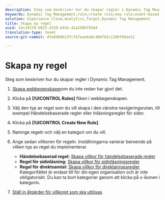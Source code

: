 ```yaml
---
description: Steg som beskriver hur du skapar regler i Dynamic Tag Management.
keywords: Dynamic Tag Management;rule;create rule;new rule;event-based rule;page load rule;direct call rule
solution: Experience Cloud,Analytics,Target,Dynamic Tag Management
title: Skapa ny regel
uuid: 2ec14270-b023-4328-b43e-42a250bf92d4
translation-type: tm+mt
source-git-commit: dfe8409b13fcf67eae6a0c404f83c1209f89ae12

---
```



# Skapa ny regel

Steg som beskriver hur du skapar regler i Dynamic Tag Management.

1. [Skapa webbegenskaper](/help/implement/other/dtm/t-create-web-property.md)om du inte redan har gjort det.
1. Klicka på **[!UICONTROL Rules]** fliken i webbegenskapen.
1. Välj den typ av regel som du vill skapa i den vänstra navigeringsrutan, till exempel Händelsebaserade regler eller Inläsningsregler för sidor.
1. Klicka på **[!UICONTROL Create New Rule]**.
1. Namnge regeln och välj en kategori om du vill.
1. Ange sedan villkoren för regeln. Inställningarna varierar beroende på vilken typ av regel du implementerar.

   * **Händelsebaserad regel:** [Skapa villkor för händelsebaserade regler](/help/implement/other/dtm/c-rules/t-rules-event-conditions.md)
   * **Regel för sidinläsning:** [Skapa villkor för sidinläsningsregler](/help/implement/other/dtm/c-rules/t-rules-page-conditions.md)
   * **Regel för direktsamtal:** [Skapa villkor för direktanropsregler](/help/implement/other/dtm/c-rules/t-rules-direct-conditions.md)
   Kategorifältet är endast till för din egen organisation och är inte obligatoriskt. Du kan ta bort kategorier genom att klicka på x-ikonen i kategorin.
1. [Ställ in åtgärder för villkoret som ska utlösas](/help/implement/other/dtm/c-rules/t-rules-actions.md).
